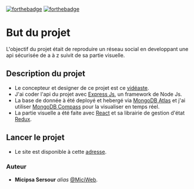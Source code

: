[![forthebadge](https://forthebadge.com/images/badges/ctrl-c-ctrl-v.svg)](http://forthebadge.com)
[![forthebadge](https://forthebadge.com/images/badges/made-with-javascript.svg)](http://forthebadge.com)

# But du projet
L'objectif du projet était de reproduire un réseau social en developpant une api sécurisée de a à z suivit de sa partie visuelle.

## Description du projet
* Le concepteur et designer de ce projet est ce [vidéaste](https://www.youtube.com/c/FromScratchD%C3%A9veloppementWeb).
* J'ai coder l'api du projet avec [Express Js](https://expressjs.com/fr/), un framework de Node Js.
* La base de donnée à été deployé et hebergé via [MongoDB Atlas](https://www.mongodb.com/atlas/database) et j'ai utiliser [MongoDB Compass](https://www.mongodb.com/products/compass) pour la visualiser en temps réel.
* La partie visuelle a été faite avec [React](https://fr.reactjs.org/) et sa librairie de gestion d'état [Redux](https://redux.js.org/).

## Lancer le projet
* Le site est disponible à cette [adresse]().

### Auteur
* **Micipsa Sersour** _alias_ [@MiciWeb](https://github.com/MiciWeb).
